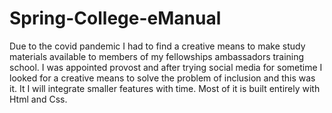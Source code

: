 # Spring-College-eManual
Due to the covid pandemic I had to find a creative means to make study materials available to members of my fellowships ambassadors training school. I was appointed provost and after trying social media for sometime I looked for a creative means to solve the problem of inclusion and this was it. It I will integrate smaller features with time. Most of it is built entirely with Html and Css.
